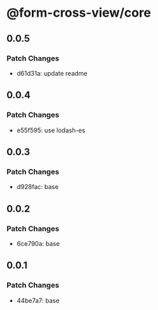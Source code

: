 # @form-cross-view/core

## 0.0.5

### Patch Changes

- d61d31a: update readme

## 0.0.4

### Patch Changes

- e55f595: use lodash-es

## 0.0.3

### Patch Changes

- d928fac: base

## 0.0.2

### Patch Changes

- 6ce790a: base

## 0.0.1

### Patch Changes

- 44be7a7: base
